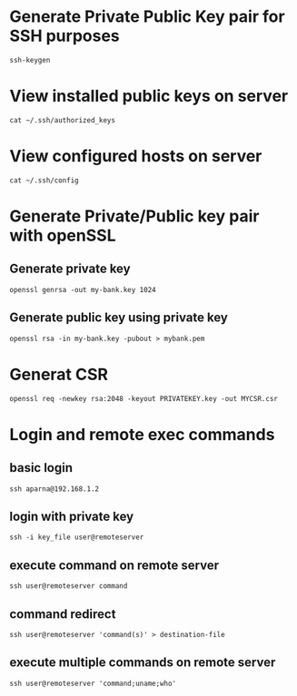 # Generate Private Public Key pair for SSH purposes
`ssh-keygen`
# View installed public keys on server
`cat ~/.ssh/authorized_keys`
# View configured hosts on server
`cat ~/.ssh/config`

# Generate Private/Public key pair with openSSL
## Generate private key
`openssl genrsa -out my-bank.key 1024`
## Generate public key using private key
`openssl rsa -in my-bank.key -pubout > mybank.pem`

# Generat CSR
`openssl req -newkey rsa:2048 -keyout PRIVATEKEY.key -out MYCSR.csr`

#  Login and remote exec commands
## basic login
`ssh aparna@192.168.1.2`
## login with private key
`ssh -i key_file user@remoteserver`
## execute command on remote server
`ssh user@remoteserver command`
## command redirect
`ssh user@remoteserver 'command(s)' > destination-file`
## execute multiple commands on remote server
`ssh user@remoteserver 'command;uname;who'`
